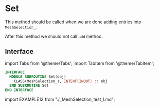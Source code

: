 # Set

This method should be called when we are done adding entries into `MeshSelection_`.

After this method we should not call `add` method.

## Interface

import Tabs from '@theme/Tabs';
import TabItem from '@theme/TabItem';

<Tabs>
<TabItem value="interface" label="܀ Interface" default>

```fortran
INTERFACE
  MODULE SUBROUTINE Set(obj)
    CLASS(MeshSelection_), INTENT(INOUT) :: obj
  END SUBROUTINE Set
END INTERFACE
```

</TabItem>

<TabItem value="example" label="️܀ See example">

import EXAMPLE12 from "./_MeshSelection_test_1.md";

<EXAMPLE12 />

</TabItem>

<TabItem value="close" label="↢ ">

</TabItem>
</Tabs>
